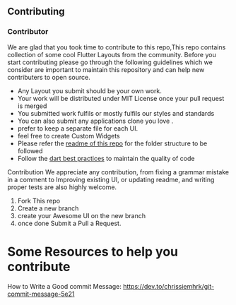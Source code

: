 ## Contributing 

### Contributor
We are glad that you took time to contribute to this repo,This repo contains collection of some cool Flutter Layouts from the community.
Before you start contributing please go through the following guidelines which we consider are important to maintain this repository and can
help new contributers to open source.

- Any Layout you submit should be your own work.
- Your work will be distributed under MIT License once your pull request is merged
- You submitted work fulfils or mostly fulfils our styles and standards
- You can also submit any applications clone you love  . 
- prefer to keep a separate file for each UI.
- feel free to create Custom Widgets
- Please refer the [readme of this repo](https://github.com/maheshmnj/flutter-Testing) for the folder structure to be followed
- Follow the [dart best practices](https://dart.dev/guides/language/effective-dart) to maintain the quality of code

Contribution
We appreciate any contribution, from fixing a grammar mistake in a comment to Improving existing UI, or updating readme, and writing proper tests are also highly welcome. 

1. Fork This repo
2. Create a new branch
3. create your Awesome UI on the new branch 
4. once done Submit a Pull a Request.

# Some Resources to help you contribute 

How to Write a Good commit Message: https://dev.to/chrissiemhrk/git-commit-message-5e21
